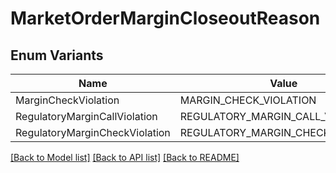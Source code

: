 # MarketOrderMarginCloseoutReason

## Enum Variants

| Name | Value |
|---- | -----|
| MarginCheckViolation | MARGIN_CHECK_VIOLATION |
| RegulatoryMarginCallViolation | REGULATORY_MARGIN_CALL_VIOLATION |
| RegulatoryMarginCheckViolation | REGULATORY_MARGIN_CHECK_VIOLATION |


[[Back to Model list]](../README.md#documentation-for-models) [[Back to API list]](../README.md#documentation-for-api-endpoints) [[Back to README]](../README.md)



